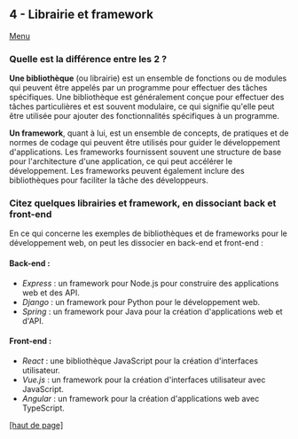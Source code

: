 ## 4 - Librairie et framework
[Menu](menu.md)

### Quelle est la différence entre les 2 ?

**Une bibliothèque** (ou librairie) est un ensemble de fonctions ou de modules qui peuvent être appelés par un programme pour effectuer des tâches spécifiques. Une bibliothèque est généralement conçue pour effectuer des tâches particulières et est souvent modulaire, ce qui signifie qu'elle peut être utilisée pour ajouter des fonctionnalités spécifiques à un programme.

**Un framework**, quant à lui, est un ensemble de concepts, de pratiques et de normes de codage qui peuvent être utilisés pour guider le développement d'applications. Les frameworks fournissent souvent une structure de base pour l'architecture d'une application, ce qui peut accélérer le développement. Les frameworks peuvent également inclure des bibliothèques pour faciliter la tâche des développeurs.

### Citez quelques librairies et framework, en dissociant back et front-end

En ce qui concerne les exemples de bibliothèques et de frameworks pour le développement web, on peut les dissocier en back-end et front-end :

#### Back-end :

- *Express* : un framework pour Node.js pour construire des applications web et des API.
- *Django* : un framework pour Python pour le développement web.
- *Spring* : un framework pour Java pour la création d'applications web et d'API.

#### Front-end :

- *React* : une bibliothèque JavaScript pour la création d'interfaces utilisateur.
- *Vue.js* : un framework pour la création d'interfaces utilisateur avec JavaScript.
- *Angular* : un framework pour la création d'applications web avec TypeScript.

[[haut de page]](#4---librairie-et-framework)